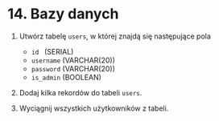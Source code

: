 # 14. Bazy danych

1. Utwórz tabelę `users`, w której znajdą się następujące pola
   - `id ` (SERIAL)
   - `username` (VARCHAR(20))
   - `password` (VARCHAR(20))
   - `is_admin` (BOOLEAN)
     
2. Dodaj kilka rekordów do tabeli `users`.
   
3. Wyciągnij wszystkich użytkowników z tabeli.

